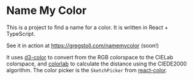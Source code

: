 # Name My Color

This is a project to find a name for a color. It is written in React + TypeScript.

See it in action at https://gregstoll.com/namemycolor (soon!)

It uses [d3-color](https://github.com/d3/d3-color) to convert from the RGB colorspace to the CIELab colorspace, and [colorlab](https://github.com/signalwerk/colorlab) to calculate the distance using the CIEDE2000 algorithm.  The color picker is the `SketchPicker` from [react-color](https://github.com/casesandberg/react-color).
